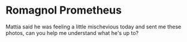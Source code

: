 # Romagnol Prometheus
Mattia said he was feeling a little mischevious today and sent me these photos, can you help me understand what he's up to?